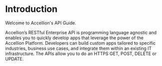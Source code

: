 # Introduction

Welcome to Accellion's API Guide.

Accellion’s RESTful Enterprise API is programming language agnostic and enables you to quickly develop apps that leverage the power of the Accellion Platform. Developers can build custom apps tailored to specific industries, business use cases, and integrate them within an existing IT infrastructure. The APIs allow you to do an HTTPS GET, POST, DELETE or UPDATE.

